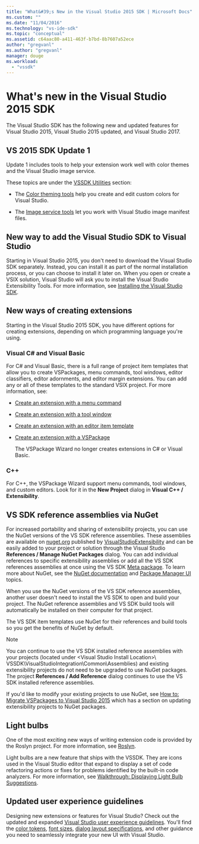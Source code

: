 ```yaml
---
title: "What&#39;s New in the Visual Studio 2015 SDK | Microsoft Docs"
ms.custom: ""
ms.date: "11/04/2016"
ms.technology: "vs-ide-sdk"
ms.topic: "conceptual"
ms.assetid: c64aac80-a411-463f-b7bd-8b7607a52ece
author: "gregvanl"
ms.author: "gregvanl"
manager: douge
ms.workload: 
  - "vssdk"
---
```

# What&#39;s new in the Visual Studio 2015 SDK
The Visual Studio SDK has the following new and updated features for Visual Studio 2015, Visual Studio 2015 updated, and Visual Studio 2017.  
  
## VS 2015 SDK Update 1  
 Update 1 includes tools to help your extension work well with color themes and the Visual Studio image service.  
  
 These topics are under the [VSSDK Utilities](../extensibility/internals/vssdk-utilities.md) section:  
  
-   The [Color theming tools](../extensibility/internals/color-theming-tools.md) help you create and edit custom colors for Visual Studio.  
  
-   The [Image service tools](../extensibility/internals/image-service-tools.md) let you work with Visual Studio image manifest files.  
  
## New way to add the Visual Studio SDK to Visual Studio  
 Starting in Visual Studio 2015, you don't need to download the Visual Studio SDK separately. Instead, you can install it as part of the normal installation process, or you can choose to install it later on. When you open or create  a VSIX solution, Visual Studio will ask you to install the Visual Studio Extensibility Tools. For more information, see [Installing the Visual Studio SDK](../extensibility/installing-the-visual-studio-sdk.md).  
  
## New ways of creating extensions  
 Starting in the Visual Studio 2015 SDK, you have different options for creating extensions, depending on which programming language you're using.  
  
### Visual C# and Visual Basic  
 For C# and Visual Basic, there is a full range of project item templates that allow you to create VSPackages, menu commands, tool windows, editor classifiers, editor adornments, and editor margin extensions. You can add any or all of these templates to the standard VSIX project. For more information, see:  
  
-   [Create an extension with a menu command](../extensibility/creating-an-extension-with-a-menu-command.md)  
  
-   [Create an extension with a tool window](../extensibility/creating-an-extension-with-a-tool-window.md)  
  
-   [Create an extension with an editor item template](../extensibility/creating-an-extension-with-an-editor-item-template.md)  
  
-   [Create an extension with a VSPackage](../extensibility/creating-an-extension-with-a-vspackage.md)  
  
     The VSPackage Wizard no longer creates extensions in C# or Visual Basic.  
  
### C++  
 For C++, the VSPackage Wizard support menu commands, tool windows, and custom editors. Look for it in the **New Project** dialog in **Visual C++ / Extensibility**.  
  
## VS SDK reference assemblies via NuGet  
 For increased portability and sharing of extensibility projects, you can use the NuGet versions of the VS SDK reference assemblies. These assemblies are available on [nuget.org](http://www.nuget.org) published by [VisualStudioExtensibility](http://www.nuget.org/profiles/VisualStudioExtensibility) and can be easily added to your project or solution through the Visual Studio **References / Manage NuGet Packages** dialog. You can add individual references to specific extensibility assemblies or add all the VS SDK references assemblies at once using the VS SDK [Meta package](http://www.nuget.org/packages/VSSDK_Reference_Assemblies). To learn more about NuGet, see the [NuGet documentation](/NuGet) and [Package Manager UI](/NuGet/Tools/Package-Manager-UI) topics.  
  
 When you use the NuGet versions of the VS SDK reference assemblies, another user doesn't need to install the VS SDK to open and build your project.  The NuGet reference assemblies and VS SDK build tools will automatically be installed on their computer for that project.  
  
 The VS SDK item templates use NuGet for their references and build tools so you get the benefits of NuGet by default.  
  
> [!NOTE]
>  You can continue to use the VS SDK installed reference assemblies with your projects (located under \<Visual Studio Install Location>\ VSSDK\VisualStudioIntegration\Common\Assemblies) and existing extensibility projects do not need to be upgraded to use NuGet packages.  The project **References / Add Reference** dialog continues to use the VS SDK installed reference assemblies.  
>   
>  If you'd like to modify your existing projects to use NuGet, see [How to: Migrate VSPackages to Visual Studio 2015](../extensibility/how-to-migrate-extensibility-projects-to-visual-studio-2015.md) which has a section on updating extensibility projects to NuGet packages.  
  
## Light bulbs  
 One of the most exciting new ways of writing extension code is provided by the Roslyn project. For more information, see [Roslyn](https://github.com/dotnet/Roslyn).  
  
 Light bulbs are a new feature that ships with the VSSDK. They are icons used in the Visual Studio editor that expand to display a set of code refactoring actions or fixes for problems identified by the built-in code analyzers. For more information, see [Walkthrough: Displaying Light Bulb Suggestions](../extensibility/walkthrough-displaying-light-bulb-suggestions.md).  
  
## Updated user experience guidelines  
 Designing new extensions or features for Visual Studio? Check out the updated and expanded [Visual Studio user experience guidelines](../extensibility/ux-guidelines/visual-studio-user-experience-guidelines.md).  You'll find the [color tokens](../extensibility/ux-guidelines/shared-colors-for-visual-studio.md), [font sizes](../extensibility/ux-guidelines/fonts-and-formatting-for-visual-studio.md), [dialog layout specifications](../extensibility/ux-guidelines/layout-for-visual-studio.md), and other guidance you need to seamlessly integrate your new UI with Visual Studio.